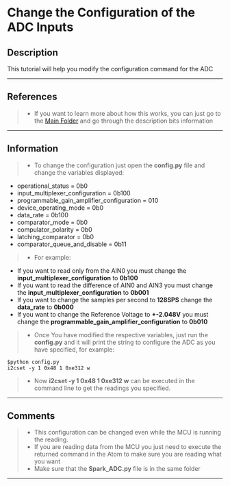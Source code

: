 Change the Configuration of the ADC Inputs
===================

Description
-------------
This tutorial will help you modify the configuration command for the ADC 

----------

References
-------------
> - If you want to learn more about how this works, you can just go to the [Main Folder](https://github.com/humberto-garza/SparkFunEdisonADC) and go through the description bits information

----------

Information
-------------
> - To change the configuration just open the **config.py** file and change the variables displayed:
 - operational_status =						 0b0
 - input_multiplexer_configuration =			 0b100
 - programmable_gain_amplifier_configuration = 010
 - device_operating_mode =					 0b0
 - data_rate =								 0b100
 - comparator_mode = 							 0b0
 - compulator_polarity = 						 0b0
 - latching_comparator	=					 0b0
 - comparator_queue_and_disable =			 	 0b11

> - For example:
 - If you want to read only from the AIN0 you must change the **input_multiplexer_configuration** to **0b100**
 - If you want to read the difference of AIN0 and AIN3 you must change the **input_multiplexer_configuration** to **0b001**
 - If you want to change the samples per second to **128SPS** change the **data_rate** to **0b000**
 - If you want to change the Reference Voltage to **+-2.048V** you must change the **programmable_gain_amplifier_configuration** to **0b010**

> - Once You have modified the respective variables, just run the **config.py** and it will print the string to configure the ADC as you have specified, for example:
```
$python config.py
i2cset -y 1 0x48 1 0xe312 w
```
> - Now **i2cset -y 1 0x48 1 0xe312 w** can be executed in the command line to get the readings you specified.

----------

Comments
-------------
> - This configuration can be changed even while the MCU is running the reading.
> - If you are reading data from the MCU you just need to execute the returned command in the Atom to make sure you are reading what you want
> - Make sure that the **Spark_ADC.py** file is in the same folder

----------
